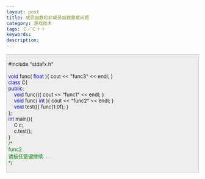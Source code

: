 ```yaml
---
layout: post
title: 成员函数和非成员函数重载问题
category: 游戏技术
tags: Ｃ／Ｃ＋＋
keywords: 
description: 
---
```


<div
style="border-bottom:#cccccc 1px solid;border-left:#cccccc 1px solid;padding-bottom:4px;background-color:#eeeeee;padding-left:4px;width:98%;padding-right:5px;font-size:13px;word-break:break-all;border-top:#cccccc 1px solid;border-right:#cccccc 1px solid;padding-top:4px;">

\#include "stdafx.h"\
\
 <span style="color:#0000ff;">void</span> func( <span
style="color:#0000ff;">float</span> ){ cout \<\< "func3" \<\< endl; }\
 <span style="color:#0000ff;">class</span> C{\
 <span style="color:#0000ff;">public</span>:\
     <span
style="color:#0000ff;">void</span> func(){ cout \<\< "func1" \<\< endl; }\
     <span style="color:#0000ff;">void</span> func( <span
style="color:#0000ff;">int</span> ){ cout \<\< "func2" \<\< endl; }\
     <span style="color:#0000ff;">void</span> test(){ func(1.0f); }\
 };\
 <span style="color:#0000ff;">int</span> main(){\
     C c;\
     c.test();\
 }\
 <span style="color:#008000;">/\*</span><span style="color:#008000;">\
 func2\
 请按任意键继续. . .\
 </span><span style="color:#008000;">\*/</span>

</div>






